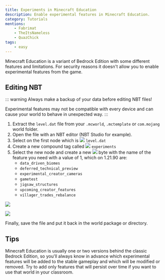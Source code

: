 ```yaml
---
title: Experiments in Minecraft Education
description: Enable experimental features in Minecraft Education.
category: Tutorials
mentions:
    - Fabrimat
    - TheItsNameless
    - QuazChick
tags:
    - easy
---
```


[structure]: /assets/images/nbt/structure.png
[int]: /assets/images/nbt/int.png
[list]: /assets/images/nbt/list.png
[compound]: /assets/images/nbt/compound.png
[string]: /assets/images/nbt/string.png
[byte]: /assets/images/nbt/byte.png

Minecraft Education is a variant of Bedrock Edition with some different features and limitations.
For security reasons it doesn't allow you to enable experimental features from the game.

## Editing NBT

::: warning
Always make a backup of your data before editing NBT files!

Experimental features may not be compatible with every device and can cause your world to behave in unexpected way.
:::

1. Extract the `level.dat` file from your `.mcworld`, `.mctemplate` or `com.mojang` world folder.
2. Open the file with an NBT editor (NBT Studio for example).
3. Select on the first node which is ![][structure] `level.dat`
4. Create a new compound tag called ![][compound] `experiments`
5. Select the new node and create a new ![][byte] byte with the name of the feature you need with a value of 1, which on 1.21.90 are:
    - `data_driven_biomes`
    - `deferred_technical_preview`
    - `experimental_creator_cameras`
    - `gametest`
    - `jigsaw_structures`
    - `upcoming_creator_features`
    - `villager_trades_rebalance`

![](/assets/images/nbt/experiments-education-edition/byte-add.png)

![](/assets/images/nbt/experiments-education-edition/experiments-file.png)

Finally, save the file and put it back in the world package or directory.

## Tips
Minecraft Education is usually one or two versions behind the classic Bedrock Edition, so you'll always know in advance which experimental features will be added to the stable gameplay and which will be modified or removed.
Try to add only features that will persist over time if you want to use that world in your classroom.
